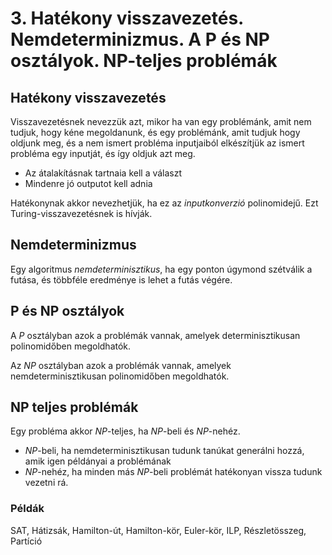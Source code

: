 # 3. Hatékony visszavezetés. Nemdeterminizmus. A P és NP osztályok. NP-teljes problémák

## Hatékony visszavezetés

Visszavezetésnek nevezzük azt, mikor ha van egy problémánk, amit nem tudjuk, hogy kéne megoldanunk, és egy problémánk, amit tudjuk hogy oldjunk meg, és a nem ismert probléma inputjaiból
elkészítjük az ismert probléma egy inputját, és így oldjuk azt meg.

- Az átalakításnak tartnaia kell a választ
- Mindenre jó outputot kell adnia

Hatékonynak akkor nevezhetjük, ha ez az *inputkonverzió* polinomidejű. Ezt Turing-visszavezetésnek
is hívják. 

## Nemdeterminizmus

Egy algoritmus *nemdeterminisztikus*, ha egy ponton úgymond szétválik a futása, és többféle eredménye is lehet a futás végére. 

## P és NP osztályok

A *P* osztályban azok a problémák vannak, amelyek determinisztikusan polinomidőben megoldhatók.

Az *NP* osztályban azok a problémák vannak, amelyek nemdeterminisztikusan polinomidőben megoldhatók.

## NP teljes problémák

Egy probléma akkor *NP*-teljes, ha *NP*-beli és *NP*-nehéz.
- *NP*-beli, ha nemdeterminisztikusan tudunk tanúkat generálni hozzá, amik igen példányai a
problémának
- *NP*-nehéz, ha minden más *NP*-beli problémát hatékonyan vissza tudunk vezetni rá.

### Példák
SAT, Hátizsák, Hamilton-út, Hamilton-kör, Euler-kör, ILP, Részletösszeg, Partíció